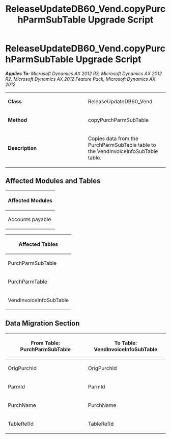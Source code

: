 ﻿---
title: ReleaseUpdateDB60_Vend.copyPurchParmSubTable Upgrade Script
TOCTitle: ReleaseUpdateDB60_Vend.copyPurchParmSubTable Upgrade Script
ms:assetid: 2c376b07-7b48-3d0e-85bf-4b2eccc776de
ms:mtpsurl: https://msdn.microsoft.com/en-us/library/JJ735961(v=AX.60)
ms:contentKeyID: 49707379
ms.date: 05/18/2015
mtps_version: v=AX.60
---

# ReleaseUpdateDB60\_Vend.copyPurchParmSubTable Upgrade Script 


_**Applies To:** Microsoft Dynamics AX 2012 R3, Microsoft Dynamics AX 2012 R2, Microsoft Dynamics AX 2012 Feature Pack, Microsoft Dynamics AX 2012_

<table>
<colgroup>
<col style="width: 50%" />
<col style="width: 50%" />
</colgroup>
<tbody>
<tr class="odd">
<td><p><strong>Class</strong></p></td>
<td><p>ReleaseUpdateDB60_Vend</p></td>
</tr>
<tr class="even">
<td><p><strong>Method</strong></p></td>
<td><p>copyPurchParmSubTable</p></td>
</tr>
<tr class="odd">
<td><p><strong>Description</strong></p></td>
<td><p>Copies data from the PurchParmSubTable table to the VendInvoiceInfoSubTable table.</p></td>
</tr>
</tbody>
</table>


## Affected Modules and Tables

<table>
<colgroup>
<col style="width: 100%" />
</colgroup>
<thead>
<tr class="header">
<th><p>Affected Modules</p></th>
</tr>
</thead>
<tbody>
<tr class="odd">
<td><p>Accounts payable</p></td>
</tr>
</tbody>
</table>


<table>
<colgroup>
<col style="width: 100%" />
</colgroup>
<thead>
<tr class="header">
<th><p>Affected Tables</p></th>
</tr>
</thead>
<tbody>
<tr class="odd">
<td><p>PurchParmSubTable</p></td>
</tr>
<tr class="even">
<td><p>PurchParmTable</p></td>
</tr>
<tr class="odd">
<td><p>VendInvoiceInfoSubTable</p></td>
</tr>
</tbody>
</table>


## Data Migration Section

<table>
<colgroup>
<col style="width: 50%" />
<col style="width: 50%" />
</colgroup>
<thead>
<tr class="header">
<th><p>From Table: PurchParmSubTable</p></th>
<th><p>To Table: VendInvoiceInfoSubTable</p></th>
</tr>
</thead>
<tbody>
<tr class="odd">
<td><p>OrigPurchId</p></td>
<td><p>OrigPurchId</p></td>
</tr>
<tr class="even">
<td><p>ParmId</p></td>
<td><p>ParmId</p></td>
</tr>
<tr class="odd">
<td><p>PurchName</p></td>
<td><p>PurchName</p></td>
</tr>
<tr class="even">
<td><p>TableRefId</p></td>
<td><p>TableRefId</p></td>
</tr>
</tbody>
</table>

  


